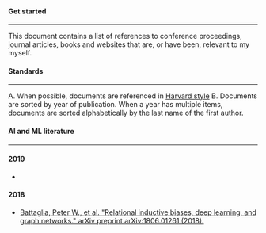 #### Get started
---
This document contains a list of references to conference proceedings, journal articles, books and websites that are, or have been, relevant to my myself.

#### Standards
---
A. When possible, documents are referenced in [Harvard style](https://www.imperial.ac.uk/admin-services/library/learning-support/reference-management/harvard-style/)
B. Documents are sorted by year of publication. When a year has multiple items, documents are sorted alphabetically by the last name of the first author.

#### AI and ML literature
---

#### 2019
- 

#### 2018
- [Battaglia, Peter W., et al. "Relational inductive biases, deep learning, and graph networks." arXiv preprint arXiv:1806.01261 (2018).](https://arxiv.org/abs/1806.01261)
